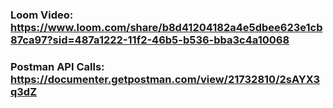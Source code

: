 ### Loom Video: https://www.loom.com/share/b8d41204182a4e5dbee623e1cb87ca97?sid=487a1222-11f2-46b5-b536-bba3c4a10068



### Postman API Calls: https://documenter.getpostman.com/view/21732810/2sAYX3q3dZ